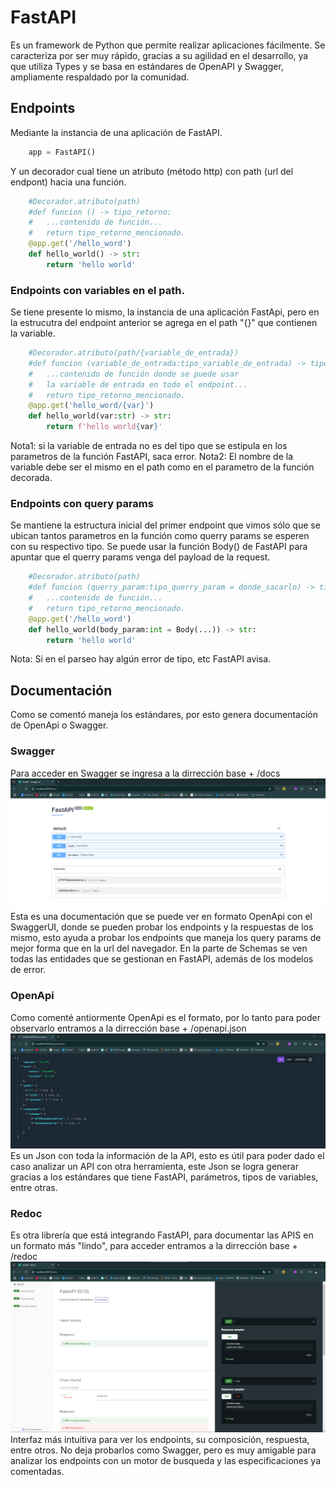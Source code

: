 # FastAPI
Es un framework de Python que permite realizar aplicaciones fácilmente. Se caracteriza por ser muy rápido, gracias a su agilidad en el desarrollo, ya que utiliza Types y se basa en estándares de OpenAPI y Swagger, ampliamente respaldado por la comunidad.

## Endpoints
Mediante la instancia de una aplicación de FastAPI.
```python
    app = FastAPI()
```
Y un decorador cual tiene un atributo (método http) con path (url del endpont) hacia una función.
```python
    #Decorador.atributo(path)
    #def funcion () -> tipo_retorno:
    #   ...contenido de función...
    #   return tipo_retorno_mencionado.
    @app.get('/hello_word')
    def hello_world() -> str:
        return 'hello world'
```
### Endpoints con variables en el path.
Se tiene presente lo mismo, la instancia de una aplicación FastApi, pero en la estrucutra del endpoint anterior se agrega en el path "{}" que contienen la variable.
```python
    #Decorador.atributo(path/{variable_de_entrada})
    #def funcion (variable_de_entrada:tipo_variable_de_entrada) -> tipo_retorno:
    #   ...contenido de función donde se puede usar
    #   la variable de entrada en todo el endpoint...
    #   return tipo_retorno_mencionado.
    @app.get('hello_word/{var}')
    def hello_world(var:str) -> str:
        return f'hello world{var}'
```
Nota1: si la variable de entrada no es del tipo que se estipula en los parametros de la función FastAPI, saca error.
Nota2: El nombre de la variable debe ser el mismo en el path como en el parametro de la función decorada.
### Endpoints con query params
Se mantiene la estructura inicial del primer endpoint que vimos sólo que se ubican tantos parametros en la función como querry params se esperen con su respectivo tipo. Se puede usar la función Body() de FastAPI para apuntar que el querry params venga del payload de la request.
```python
    #Decorador.atributo(path)
    #def funcion (querry_param:tipo_querry_param = donde_sacarlo) -> tipo_retorno:
    #   ...contenido de función...
    #   return tipo_retorno_mencionado.
    @app.get('/hello_word')
    def hello_world(body_param:int = Body(...)) -> str:
        return 'hello world'
```
Nota: Si en el parseo hay algún error de tipo, etc FastAPI avisa.

## Documentación
Como se comentó maneja los estándares, por esto genera documentación de OpenApi o Swagger.
### Swagger
Para acceder en Swagger se ingresa a la dirrección base + /docs
![swagger](material\swagger.png)
Esta es una documentación que se puede ver en formato OpenApi con el SwaggerUI, donde se pueden probar los endpoints y la respuestas de los mismo, esto ayuda a probar los endpoints que maneja los query params de mejor forma que en la url del navegador.
En la parte de Schemas se ven todas las entidades que se gestionan en FastAPI, además de los modelos de error.
### OpenApi
Como comenté antiormente OpenApi es el formato, por lo tanto para poder observarlo entramos a la dirrección base + /openapi.json
![formatOpenApi](material\openapi.png)
Es un Json con toda la información de la API, esto es útil para poder dado el caso analizar un API con otra herramienta, este Json se logra generar gracias a los estándares que tiene FastAPI, parámetros, tipos de variables, entre otras.
### Redoc
Es otra librería que está integrando FastAPI, para documentar las APIS en un formato más "lindo", para acceder entramos a la dirrección base + /redoc
![redoc](material\redoc.png)
Interfaz más intuitiva para ver los endpoints, su composición, respuesta, entre otros. No deja probarlos como Swagger, pero es muy amigable para analizar los endpoints con un motor de busqueda y las especificaciones ya comentadas.